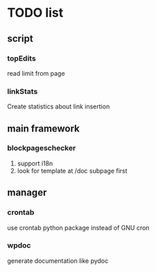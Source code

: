 # TODO list
## script
### topEdits
read limit from page

### linkStats
Create statistics about link insertion

## main framework
### blockpageschecker
1. support i18n
2. look for template at /doc subpage first

## manager
### crontab
use crontab python package instead of GNU cron

### wpdoc
generate documentation like pydoc
